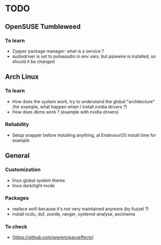 # TODO

## OpenSUSE Tumbleweed

### To learn

- Zypper package manager: what is a service ?
- audiodriver is set to pulseaudio in env vars, but pipewire is installed, so should it be changed

## Arch Linux

### To learn

- How does the system work, try to understand the global "architecture" (for example, what happen when I install nvidia drivers ?)
- How does dkms work ? (example with nvidia drivers)

### Reliability

- Setup snapper before installing anything, at EndevourOS install time for example

## General

### Customization

- linux global system theme
- linux dark/light mode

### Packages

- replace wofi because it's not very maintained anymore (by fuzzel ?)
- install ncdu, duf, zoxide, ranger, systemd-analyse, asciinema

### To check

- [https://github.com/wwmm/easyeffects]
